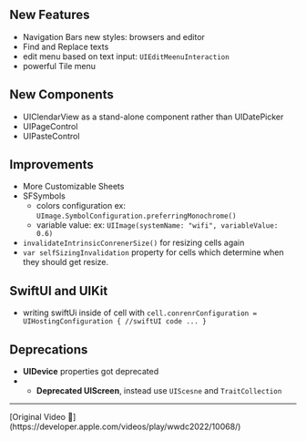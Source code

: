 ## New Features
* Navigation Bars new styles: browsers and editor
* Find and Replace texts
* edit menu based on text input: `UIEditMeenuInteraction`
* powerful Tile menu

## New Components
* UIClendarView as a stand-alone component rather than UIDatePicker
* UIPageControl
* UIPasteControl

## Improvements
* More Customizable Sheets
* SFSymbols 
	* colors configuration
	ex: `UImage.SymbolConfiguration.preferringMonochrome()`
	*  variable value:
	ex: `UIImage(systemName: "wifi", variableValue: 0.6)`
* `invalidateIntrinsicConrenerSize()` for resizing cells again
* `var selfSizingInvalidation` property for cells which determine when they should get resize.

## SwiftUI and UIKit
* writing swiftUi inside of cell with `cell.conrenrConfiguration = UIHostingConfiguration { //swiftUI code ... }`

## Deprecations
* **UIDevice** properties got deprecated
* * **Deprecated UIScreen**, instead use `UIScesne` and `TraitCollection`

<hr>
[Original Video 🎥](https://developer.apple.com/videos/play/wwdc2022/10068/)
